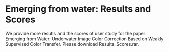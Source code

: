 # Emerging from water: Results and Scores
We provide more resutls and the scores of user study for the paper Emerging from Water: Underwater Image Color Correction Based on Weakly Supervised Color Transfer. Please download Results_Scores.rar.
